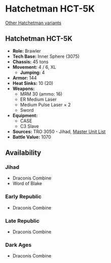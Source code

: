 # Hatchetman HCT-5K

[Other Hatchetman variants](../hatchetman.md)

## Hatchetman HCT-5K
- **Role:** Brawler
- **Tech Base:** Inner Sphere (3075)
- **Chassis:** 45 tons
- **Movement:** 4 / 6, XL
  - **Jumping:** 4
- **Armor:** 144
- **Heat Sinks:** 10 (20)
- **Weapons:**
  - MRM 30 (ammo: 16)
  - ER Medium Laser
  - Medium Pulse Laser × 2
  - Sword
- **Equipment:**
  - CASE
  - C3 Slave
- **Sources:** TRO 3050 - Jihad, [Master Unit List](http://masterunitlist.info/Unit/Details/1412/hatchetman-hct-5k)
- **Battle Value:** 1070

## Availability

### Jihad
- Draconis Combine
- Word of Blake

### Early Republic
- Draconis Combine

### Late Republic
- Draconis Combine

### Dark Ages
- Draconis Combine

